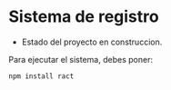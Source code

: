 <h1>Sistema de registro</h1>

- Estado del proyecto en construccion.

Para ejecutar el sistema, debes poner:

```npm install ract```
